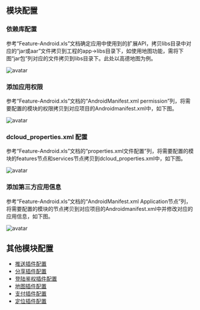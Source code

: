## 模块配置

### 依赖库配置

参考“Feature-Android.xls”文档确定应用中使用到的扩展API，拷贝libs目录中对应的“jar或aar”文件拷贝到工程的app->libs目录下，如使用地图功能，需将下图“jar包”列对应的文件拷贝到libs目录下。此处以高德地图为例。
	
![avatar](https://img.cdn.aliyun.dcloud.net.cn/nativedocs/5%2BSDK-android/image/5-11.png)
	
### 添加应用权限
	
参考“Feature-Android.xls”文档的“AndroidManifest.xml permission”列，将需要配置的模块的权限拷贝到对应项目的Androidmanifest.xml中，如下图。
	
![avatar](https://img.cdn.aliyun.dcloud.net.cn/nativedocs/5%2BSDK-android/image/5-12.png)
	
### dcloud_properties.xml 配置
	
参考“Feature-Android.xls”文档的“properties.xml文件配置”列，将需要配置的模块的features节点和services节点拷贝到dcloud_properties.xml中，如下图。
	
![avatar](https://img.cdn.aliyun.dcloud.net.cn/nativedocs/5%2BSDK-android/image/5-14.png)
	
### 添加第三方应用信息
	
参考“Feature-Android.xls”文档的“AndroidManifest.xml Application节点”列，将需要配置的模块的节点拷贝到对应项目的Androidmanifest.xml中并修改对应的应用信息，如下图。
	
![avatar](https://img.cdn.aliyun.dcloud.net.cn/nativedocs/5%2BSDK-android/image/5-13.png)
	
## 其他模块配置

* [推送插件配置](http://ask.dcloud.net.cn/article/227)
* [分享插件配置](http://ask.dcloud.net.cn/article/210)
* [登陆鉴权插件配置](http://ask.dcloud.net.cn/article/211)
* [地图插件配置](http://ask.dcloud.net.cn/article/212)
* [支付插件配置](http://ask.dcloud.net.cn/article/214)
* [定位插件配置](http://ask.dcloud.net.cn/article/213)
	